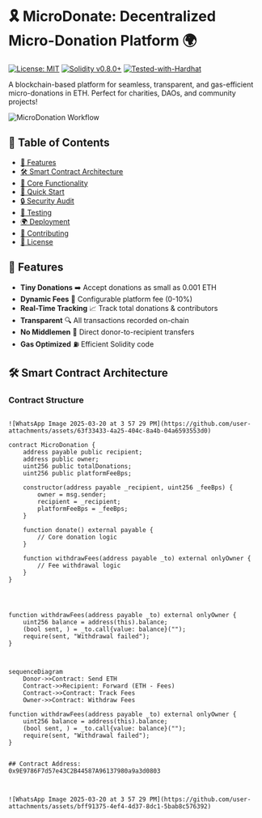 # 🎗️ MicroDonate: Decentralized Micro-Donation Platform 🌍

[![License: MIT](https://img.shields.io/badge/License-MIT-blue.svg)](https://opensource.org/licenses/MIT)
[![Solidity v0.8.0+](https://img.shields.io/badge/Solidity-0.8.0%2B-brightgreen)](https://soliditylang.org/)
[![Tested-with-Hardhat](https://img.shields.io/badge/Tested%20with-Hardhat-yellow)](https://hardhat.org/)

A blockchain-based platform for seamless, transparent, and gas-efficient micro-donations in ETH. Perfect for charities, DAOs, and community projects!

![MicroDonation Workflow](https://i.imgur.com/3XzQ7Lj.png)

## 📖 Table of Contents
- [🌟 Features](#-features)
- [🛠️ Smart Contract Architecture](#%EF%B8%8F-smart-contract-architecture)
- [🔑 Core Functionality](#-core-functionality)
- [🚀 Quick Start](#-quick-start)
- [🔒 Security Audit](#-security-audit)
- [🧪 Testing](#-testing)
- [🌍 Deployment](#-deployment)
- [🤝 Contributing](#-contributing)
- [📜 License](#-license)

## 🌟 Features

- **Tiny Donations** ➡️ Accept donations as small as 0.001 ETH
- **Dynamic Fees** 💸 Configurable platform fee (0-10%)
- **Real-Time Tracking** 📈 Track total donations & contributors
- **Transparent** 🔍 All transactions recorded on-chain
- **No Middlemen** 🚫 Direct donor-to-recipient transfers
- **Gas Optimized** ⛽ Efficient Solidity code

## 🛠️ Smart Contract Architecture

### Contract Structure
```solidity

![WhatsApp Image 2025-03-20 at 3 57 29 PM](https://github.com/user-attachments/assets/63f33433-4a25-404c-8a4b-04a6593553d0)

contract MicroDonation {
    address payable public recipient;
    address public owner;
    uint256 public totalDonations;
    uint256 public platformFeeBps;
    
    constructor(address payable _recipient, uint256 _feeBps) {
        owner = msg.sender;
        recipient = _recipient;
        platformFeeBps = _feeBps;
    }
    
    function donate() external payable {
        // Core donation logic
    }
    
    function withdrawFees(address payable _to) external onlyOwner {
        // Fee withdrawal logic
    }
}




function withdrawFees(address payable _to) external onlyOwner {
    uint256 balance = address(this).balance;
    (bool sent, ) = _to.call{value: balance}("");
    require(sent, "Withdrawal failed");
}



sequenceDiagram
    Donor->>Contract: Send ETH
    Contract->>Recipient: Forward (ETH - Fees)
    Contract->>Contract: Track Fees
    Owner->>Contract: Withdraw Fees

function withdrawFees(address payable _to) external onlyOwner {
    uint256 balance = address(this).balance;
    (bool sent, ) = _to.call{value: balance}("");
    require(sent, "Withdrawal failed");
}


## Contract Address:
0x9E9786F7d57e43C2B44587A96137980a9a3d0803



![WhatsApp Image 2025-03-20 at 3 57 29 PM](https://github.com/user-attachments/assets/bff91375-4ef4-4d37-8dc1-5bab8c576392)
